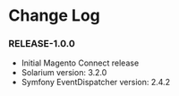 # Change Log

### RELEASE-1.0.0

  * Initial Magento Connect release
  * Solarium version: 3.2.0
  * Symfony EventDispatcher version: 2.4.2